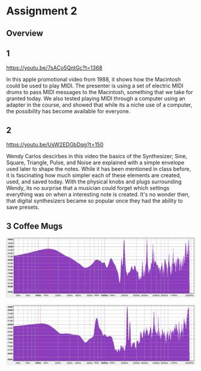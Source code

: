 # Assignment 2

## Overview

## **1**
https://youtu.be/7sACo5QntGc?t=1368

In this apple promotional video from 1988, it shows how the Macintosh could be used to play MIDI. The presenter is using a set of electric MIDI drums to pass MIDI messages to the Macintosh, something that we take for granted today. We also tested playing MIDI through a computer using an adapter in the course, and showed that while its a niche use of a computer, the possibility has become available for everyone.

## **2**

https://youtu.be/UsW2EDGbDqg?t=150

Wendy Carlos descirbes in this video the basics of the Synthesizer; Sine, Square, Triangle, Pulse, and Noise are explained with a simple envelope used later to shape the notes. While it has been mentioned in class before, it is fascinating how much simpler each of these elements are created, used, and saved today. With the physical knobs and plugs surrounding Wendy, its no surprise that a musician could forget which settings everything was on when a interesting note is created. It's no wonder then, that digital synthesizers became so popular once they had the ability to save presets.

## **3 Coffee Mugs**
![Coffee Cup Spectra 1](https://raw.githubusercontent.com/Syyreign/SynthCourse/main/Assignment3/Cup1Spectra.png)

![Coffee Cup Spectra 2](https://raw.githubusercontent.com/Syyreign/SynthCourse/main/Assignment3/Cup2Spectra.png)
